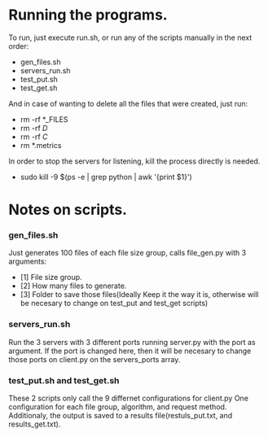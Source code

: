 # Running the programs.

To run, just execute run.sh, or run any of the scripts manually in the next order:
- gen_files.sh
- servers_run.sh
- test_put.sh
- test_get.sh


And in case of wanting to delete all the files that were created, just run:
- rm -rf *_FILES
- rm -rf *D*
- rm -rf *C*
- rm *.metrics

In order to stop the servers for listening, kill the process directly is needed.
- sudo kill -9 $(ps -e | grep python | awk '{print $1}')

# Notes on scripts.

### gen_files.sh

Just generates 100 files of each file size group, calls file_gen.py with 3 arguments:
- [1] File size group.
- [2] How many files to generate.
- [3] Folder to save those files(Ideally Keep it the way it is, otherwise will be necesary to change on test_put and test_get scripts)

### servers_run.sh

Run the 3 servers with 3 different ports running server.py with the port as argument.
If the port is changed here, then it will be necesary to change those ports on client.py
on the servers_ports array.

### test_put.sh and test_get.sh

These 2 scripts only call the 9 differnet configurations for client.py
One configuration for each file group, algorithm, and request method.
Additionaly, the output is saved to a results file(restuls_put.txt, and results_get.txt).



